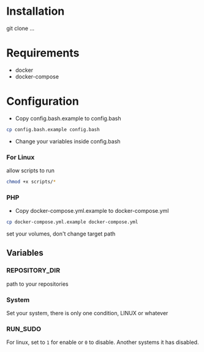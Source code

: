 # Installation

git clone ...

# Requirements

- docker
- docker-compose

# Configuration

- Copy config.bash.example to config.bash

```bash
cp config.bash.example config.bash
```

- Change your variables inside config.bash

### For Linux
allow scripts to run

```bash
chmod +x scripts/*
```

### PHP 
- Copy docker-compose.yml.example to docker-compose.yml

```bash
cp docker-compose.yml.example docker-compose.yml
```

set your volumes, don't change target path 

## Variables

### REPOSITORY_DIR
path to your repositories

### System
Set your system, there is only one condition, LINUX or whatever

### RUN_SUDO
For linux, set to `1` for enable or `0` to disable.
Another systems it has disabled.

